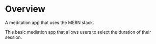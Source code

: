 # Overview

A meditation app that uses the MERN stack. 

This basic mediation app that allows users to select the duration of their session. 
